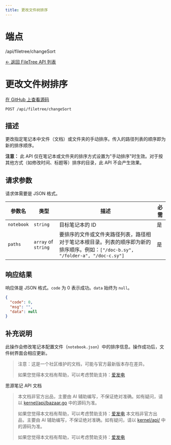 ```yaml
---
title: 更改文件树排序
---
```

# 端点

/api/filetree/changeSort

[← 返回 FileTree API 列表](../pages/filetree.html)

# 更改文件树排序

[在 GitHub 上查看源码](https://github.com/siyuan-note/siyuan/blob/master/kernel/api/filetree.go#L809)

`POST /api/filetree/changeSort`

## 描述

更改指定笔记本中文件（文档）或文件夹的手动排序。传入的路径列表的顺序即为新的排序顺序。

**注意：** 此 API 仅在笔记本或文件夹的排序方式设置为"手动排序"时生效。对于按其他方式（如修改时间、标题等）排序的目录，此 API 不会产生效果。

## 请求参数

请求体需要是 JSON 格式。

| 参数名 | 类型 | 描述 | 必需 |
| --- | --- | --- | --- |
| `notebook` | `string` | 目标笔记本的 ID | 是 |
| `paths` | `array` of `string` | 要排序的文件或文件夹路径列表，路径相对于笔记本根目录。列表的顺序即为新的排序顺序。例如：`["/doc-b.sy", "/folder-a", "/doc-c.sy"]` | 是 |

## 响应结果

响应体是 JSON 格式。`code` 为 0 表示成功。`data` 始终为 `null`。

```json
{
  "code": 0,
  "msg": "",
  "data": null
}
```

## 补充说明

此操作会修改笔记本配置文件（`notebook.json`）中的排序信息。操作成功后，文件树界面会相应更新。

> 注意：这是一个社区维护的文档，可能与官方最新版本存在差异。
> 
> 如果您觉得本文档有帮助，可以考虑赞助支持：[爱发电](https://afdian.com/a/leolee9086?tab=feed)

思源笔记 API 文档
> 本文档非官方出品，主要由 AI 辅助编写，不保证绝对准确。如有疑问，请以 [kernel/api/bazaar.go](https://github.com/siyuan-note/siyuan/blob/master/kernel/api/bazaar.go) 中的源码为准。
> 
> 如果您觉得本文档有帮助，可以考虑赞助支持：[爱发电](https://afdian.com/a/leolee9086?tab=feed)
> 本文档非官方出品，主要由 AI 辅助编写，不保证绝对准确。如有疑问，请以 [kernel/api/](https://github.com/siyuan-note/siyuan/blob/master/kernel/api/) 中的源码为准。
> 
> 如果您觉得本文档有帮助，可以考虑赞助支持：[爱发电](https://afdian.com/a/leolee9086?tab=feed)
